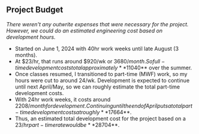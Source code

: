## Project Budget
*There weren't any outwrite expenses that were necessary for the project. However, we could do an estimated engineering cost based on development hours.*

* Started on June 1, 2024 with 40hr work weeks until late August (3 months).
* At $23/hr, that runs around $920/wk or $3680/month. So full-time development costs total approximately **$11040** over the summer.
* Once classes resumed, I transitioned to part-time (MWF) work, so my hours were cut to around 24/wk. Development is expected to continue until next April/May, so we can roughly estimate the total part-time development costs.
* With 24hr work weeks, it costs around $2208/month for development. Continuing until the end of April puts a total part-time development costs at roughly **$17664**.
* Thus, an estimated total development cost for the project based on a $23/hr part-time rate would be **$28704**.